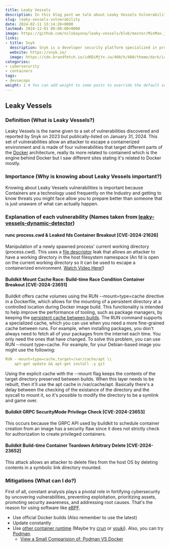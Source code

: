 ```yaml
---
title: Leaky Vessels
description: In this blog post we talk about Leaky Vessels Vulnerabilities recently discovered by Snyk.
slug: leaky-vessels-vulnerability
date: 2024-02-11 13:14:26+0000
lastmod: 2024-12-01 09:00:00+0000
image: https://github.com/nclsbayona/leaky-vessels/blob/master/MinMax.jpg?raw=true
links:
- title: Snyk
  description: Snyk is a developer security platform specialized in providing security solutions for custom developed code, open-source libraries and cloud infrastructure 
  website: https://snyk.io/
  image: https://cdn.brandfetch.io/idKDiMjYx-/w/400/h/400/theme/dark/icon.jpeg?c=1bx1740834566102id64Mup7acHupSSQI2&amp;t=1737035043365
categories:
- cybersecurity
- containers
tags:
- devsecops
weight: 1 # You can add weight to some posts to override the default sorting (date descending)
---
```


## Leaky Vessels

### Definition (What is Leaky Vessels?)

Leaky Vessels is the name given to a set of vulnerabilities discovered and reported by Snyk on 2023 but publically-listed on January 31, 2024. This set of vulnerabilities allow an attacker to escape a containerized environment and is made of four vulnerabilities that target different parts of the [Docker](https://docker.io) architecture, really its more related to containerd which is the engine behind Docker but I saw different sites stating it's related to Docker mostly.

### Importance (Why is knowing about Leaky Vessels important?)

Knowing about Leaky Vessels vulnerabilities is important because Containers are a technology used frequently on the Industry and getting to know threats you might face allow you to prepare better than someone that is just unaware of what can actually happen.

### Explanation of each vulnerability (Names taken from [leaky-vessels-dynamic-detector](https://github.com/snyk/leaky-vessels-dynamic-detector))

#### runc process.cwd & Leaked fds Container Breakout [CVE-2024-21626]

Manipulation of a newly spawned process' current working directory (process.cwd). This uses a [file descriptor](https://www.golinuxcloud.com/linux-file-descriptors/) leak that allows an attacker to have a working directory in the host filesystem namespace (An fd is open on the current working directory so it can be used to escape a containerized environment. [Watch Video Here!](https://youtu.be/YuWvmQ9WIhw))

#### Buildkit Mount Cache Race: Build-time Race Condition Container Breakout [CVE-2024-23651]

Buildkit offers cache volumes using the RUN --mount=type=cache directive in a Dockerfile, which allows for the mounting of a persistent directory at a controlled location during Docker image build. This functionality is intended to help improve the performance of tooling, such as package managers, by keeping the [persistent cache between builds](https://snyk.io/blog/cve-2024-23651-docker-buildkit-mount-cache-race/). The RUN command supports a specialized cache, which you can use when you need a more fine-grained cache between runs. For example, when installing packages, you don't always need to fetch all of your packages from the internet each time. You only need the ones that have changed. To solve this problem, you can use RUN --mount type=cache. For example, for your Debian-based image you might use the following:

```yaml
RUN --mount=type=cache,target=/var/cache/apt \\
    apt-get update && apt-get install -y git
```

Using the explicit cache with the --mount flag keeps the contents of the target directory preserved between builds. When this layer needs to be rebuilt, then it'll use the apt cache in /var/cache/apt. Basically there's a delay between the checking of the existance of the directory and the syscall to mount it, so it's possible to modify the directory to be a symlink and game over.  

#### Buildkit GRPC SecurityMode Privilege Check [CVE-2024-23653]

This occurs because the GRPC API used by buildkit to schedule container creation from an image has a security flaw since it does not strictly check for authorization to create privileged containers.  

#### Buildkit Build-time Container Teardown Arbitrary Delete [CVE-2024-23652]

This attack allows an attacker to delete files from the host OS by deleting contents in a symbolic link directory mounted.

### Mitigations (What can I do?)

First of all, constant analysis plays a pivotal role in fortifying cybersecurity by uncovering vulnerabilities, preventing exploitation, prioritizing assets, promoting security awareness, and addressing root causes. That's the reason for using software like [eBPF](https://ebpf.io).

* Use official Docker builds (Also remember to use the latest)
* Update constantly
* Use [other container runtime](https://docs.docker.com/engine/alternative-runtimes/) (Maybe try [crun](https://github.com/containers/crun) or [youki](https://github.com/containers/youki)). Also, you can try [Podman](https://podman.io).
  * [View a Small Comparision of: Podman VS Docker](https://github.com/nclsbayona/leaky-vessels/blob/master/podman-vs-docker.png?raw=true)
  